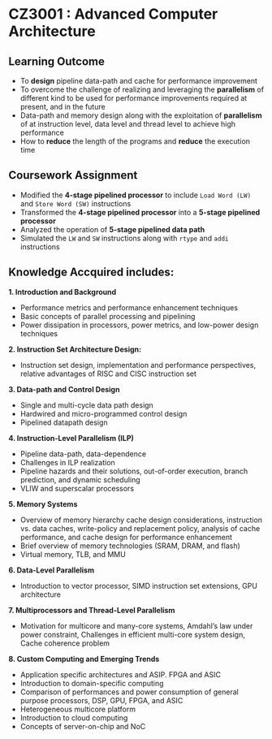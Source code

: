 # CZ3001 : Advanced Computer Architecture

## Learning Outcome
* To **design** pipeline data-path and cache for performance improvement
* To overcome the challenge of realizing and leveraging the **parallelism** of different kind to be used for performance improvements required at present, and in the future
* Data-path and memory design along with the exploitation of **parallelism** of at instruction level, data level and thread level to achieve high performance
* How to **reduce** the length of the programs and **reduce** the execution time

## Coursework Assignment
- Modified the **4-stage pipelined processor** to include ``Load Word (LW)`` and ``Store Word (SW)`` instructions
- Transformed the **4-stage pipelined processor** into a **5-stage pipelined processor**
- Analyzed the operation of **5-stage pipelined data path** 
- Simulated the ``LW`` and ``SW`` instructions along with ``rtype`` and ``addi`` instructions 

## Knowledge Accquired includes: 

**1. Introduction and Background**
- Performance metrics and performance enhancement
techniques
- Basic concepts of parallel processing and pipelining
- Power dissipation in processors, power metrics, and low-power design techniques

**2. Instruction Set Architecture Design:**
- Instruction set design, implementation and performance perspectives, relative advantages of RISC and CISC instruction set

**3. Data-path and Control Design**
- Single and multi-cycle data path design
- Hardwired and micro-programmed control design
- Pipelined datapath design

**4. Instruction-Level Parallelism (ILP)**
- Pipeline data-path, data-dependence
- Challenges in ILP realization
- Pipeline hazards and their solutions, out-of-order execution, branch prediction, and dynamic scheduling
- VLIW and superscalar processors

**5. Memory Systems**
- Overview of memory hierarchy cache design considerations, instruction vs. data caches, write-policy and replacement policy, analysis of cache performance, and cache design for performance enhancement
- Brief overview of memory technologies (SRAM, DRAM, and flash) 
- Virtual memory, TLB, and MMU

**6. Data-Level Parallelism**
- Introduction to vector processor, SIMD instruction set extensions, GPU architecture

**7. Multiprocessors and Thread-Level Parallelism**
- Motivation for multicore and many-core systems, Amdahl’s law under power constraint, Challenges in efficient multi-core system design, Cache coherence problem

**8. Custom Computing and Emerging Trends**
- Application specific architectures and ASIP. FPGA and ASIC
- Introduction to domain-specific computing
- Comparison of performances and power consumption of general purpose processors, DSP, GPU, FPGA, and ASIC
- Heterogeneous multicore platform
- Introduction to cloud computing
- Concepts of server-on-chip and NoC

